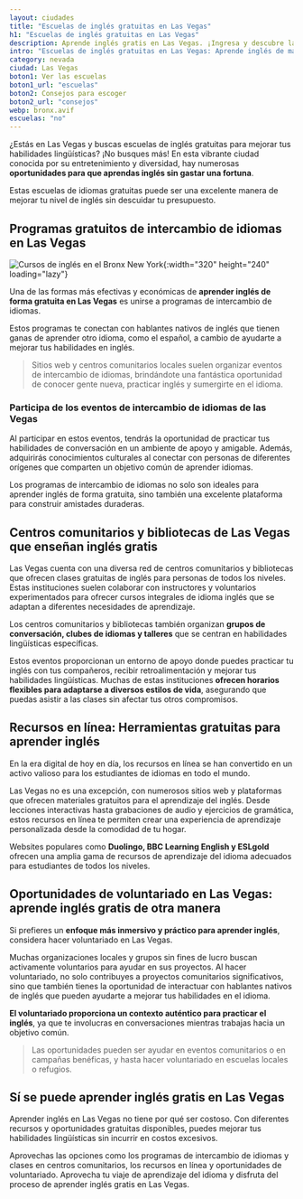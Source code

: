 ```yaml
---
layout: ciudades
title: "Escuelas de inglés gratuitas en Las Vegas"
h1: "Escuelas de inglés gratuitas en Las Vegas"
description: Aprende inglés gratis en Las Vegas. ¡Ingresa y descubre las ventajas de hablar un segundo idioma en la ciudad del entretenimiento! No te lo pierdas.
intro: "Escuelas de inglés gratuitas en Las Vegas: Aprende inglés de manera económica"
category: nevada
ciudad: Las Vegas
boton1: Ver las escuelas
boton1_url: "escuelas"
boton2: Consejos para escoger
boton2_url: "consejos"
webp: bronx.avif
escuelas: "no"
---
```

¿Estás en Las Vegas y buscas escuelas de inglés gratuitas para mejorar tus habilidades lingüísticas? ¡No busques más! En esta vibrante ciudad conocida por su entretenimiento y diversidad, hay numerosas **oportunidades para que aprendas inglés sin gastar una fortuna**.

Estas escuelas de idiomas gratuitas puede ser una excelente manera de mejorar tu nivel de inglés sin descuidar tu presupuesto.

## Programas gratuitos de intercambio de idiomas en Las Vegas

![Cursos de inglés en el Bronx New York]({{site.baseurl}}/img/{{page.webp}} "Clases inglés {{page.ciudad|capitalize}}"){:width="320" height="240" loading="lazy"}

Una de las formas más efectivas y económicas de **aprender inglés de forma gratuita en Las Vegas** es unirse a programas de intercambio de idiomas.

Estos programas te conectan con hablantes nativos de inglés que tienen ganas de aprender otro idioma, como el español, a cambio de ayudarte a mejorar tus habilidades en inglés.

>Sitios web y centros comunitarios locales suelen organizar eventos de intercambio de idiomas, brindándote una fantástica oportunidad de conocer gente nueva, practicar inglés y sumergirte en el idioma.

### Participa de los eventos de intercambio de idiomas de las Vegas

Al participar en estos eventos, tendrás la oportunidad de practicar tus habilidades de conversación en un ambiente de apoyo y amigable. Además, adquirirás conocimientos culturales al conectar con personas de diferentes orígenes que comparten un objetivo común de aprender idiomas.

Los programas de intercambio de idiomas no solo son ideales para aprender inglés de forma gratuita, sino también una excelente plataforma para construir amistades duraderas.

## Centros comunitarios y bibliotecas de Las Vegas que enseñan inglés gratis

Las Vegas cuenta con una diversa red de centros comunitarios y bibliotecas que ofrecen clases gratuitas de inglés para personas de todos los niveles. Estas instituciones suelen colaborar con instructores y voluntarios experimentados para ofrecer cursos integrales de idioma inglés que se adaptan a diferentes necesidades de aprendizaje.

Los centros comunitarios y bibliotecas también organizan **grupos de conversación, clubes de idiomas y talleres** que se centran en habilidades lingüísticas específicas.

Estos eventos proporcionan un entorno de apoyo donde puedes practicar tu inglés con tus compañeros, recibir retroalimentación y mejorar tus habilidades lingüísticas. Muchas de estas instituciones **ofrecen horarios flexibles para adaptarse a diversos estilos de vida**, asegurando que puedas asistir a las clases sin afectar tus otros compromisos.

## Recursos en línea: Herramientas gratuitas para aprender inglés

En la era digital de hoy en día, los recursos en línea se han convertido en un activo valioso para los estudiantes de idiomas en todo el mundo.

Las Vegas no es una excepción, con numerosos sitios web y plataformas que ofrecen materiales gratuitos para el aprendizaje del inglés. Desde lecciones interactivas hasta grabaciones de audio y ejercicios de gramática, estos recursos en línea te permiten crear una experiencia de aprendizaje personalizada desde la comodidad de tu hogar.

Websites populares como **Duolingo, BBC Learning English y ESLgold** ofrecen una amplia gama de recursos de aprendizaje del idioma adecuados para estudiantes de todos los niveles.

## Oportunidades de voluntariado en Las Vegas: aprende inglés gratis de otra manera

Si prefieres un **enfoque más inmersivo y práctico para aprender inglés**, considera hacer voluntariado en Las Vegas.

Muchas organizaciones locales y grupos sin fines de lucro buscan activamente voluntarios para ayudar en sus proyectos. Al hacer voluntariado, no solo contribuyes a proyectos comunitarios significativos, sino que también tienes la oportunidad de interactuar con hablantes nativos de inglés que pueden ayudarte a mejorar tus habilidades en el idioma.

**El voluntariado proporciona un contexto auténtico para practicar el inglés**, ya que te involucras en conversaciones mientras trabajas hacia un objetivo común.

>Las oportunidades pueden ser ayudar en eventos comunitarios o en campañas benéficas, y hasta hacer voluntariado en escuelas locales o refugios.

## Sí se puede aprender inglés gratis en Las Vegas

Aprender inglés en Las Vegas no tiene por qué ser costoso. Con diferentes recursos y oportunidades gratuitas disponibles, puedes mejorar tus habilidades lingüísticas sin incurrir en costos excesivos.

Aprovechas las opciones como los programas de intercambio de idiomas y clases en centros comunitarios, los recursos en línea y oportunidades de voluntariado. Aprovecha tu viaje de aprendizaje del idioma y disfruta del proceso de aprender inglés gratis en Las Vegas.
